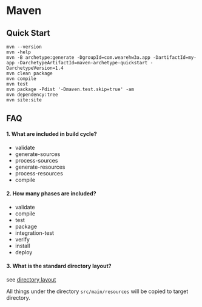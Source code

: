 # Maven
## Quick Start
```
mvn --version
mvn -help
mvn -B archetype:generate -DgroupId=com.wearehw3a.app -DartifactId=my-app -DarchetypeArtifactId=maven-archetype-quickstart -DarchetypeVersion=1.4
mvn clean package
mvn compile
mvn test
mvn package -Pdist '-Dmaven.test.skip=true' -am
mvn dependency:tree
mvn site:site
```
## FAQ
#### 1. What are included in build cycle?
- validate
- generate-sources
- process-sources
- generate-resources
- process-resources
- compile

#### 2. How many phases are included?
- validate
- compile
- test
- package
- integration-test
- verify
- install
- deploy

#### 3. What is the standard directory layout? 
see [directory layout](https://maven.apache.org/guides/introduction/introduction-to-the-standard-directory-layout.html)

All things under the directory `src/main/resources` will be copied to target directory.
